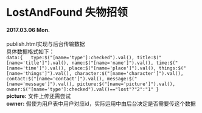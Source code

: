 # LostAndFound 失物招领 
#### 2017.03.06 Mon.
publish.html实现与后台传输数据  
具体数据格式如下：  
`data:{  
    type:$("[name='type']:checked").val(),
    title:$("[name='title']").val(),
    name:$("[name='name']").val(),
    time:$("[name='time']").val(),
    place:$("[name='place']").val(),
    things:$("[name='things']").val(),
    character:$("[name='character']").val(),
    contact:$("[name='contact']").val(),
    message:$("[name='message']").val(),
    picture:$("[name='picture']").val(),
    owner:$("[name='type']:checked").val()=="lost"?"2":"1"
}`  
**picture:**
文件上传还需尝试  
**owner:**
假使为用户表中用户对应id，实际运用中由后台决定是否需要传这个数据